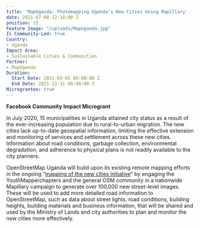 ```yaml
---
title: 'MapUganda: Photomapping Uganda’s New Cities Using Mapillary'
date: 2021-07-08 12:18:00 Z
position: 15
Feature Image: "/uploads/MapUganda.jpg"
Is Community-Led: true
Country:
- Uganda
Impact Area:
- Sustainable Cities & Communities
Partner:
- MapUganda
Duration:
  Start Date: 2021-03-01 00:00:00 Z
  End Date: 2021-12-31 00:00:00 Z
Micrograntee: true
---
```


**Facebook Community Impact Microgrant**

In July 2020, 15 municipalities in Uganda attained city status as a result of the ever-increasing population due to rural-to-urban migration. The new cities lack up-to-date geospatial information, limiting the effective extension and monitoring of services and settlement across these new cities. Information about road conditions, garbage collection, environmental degradation, and adherence to physical plans is not readily available to the city planners.

OpenStreetMap Uganda will build upon its existing remote mapping efforts in the ongoing “[mapping of the new cities initiative](http://mapuganda.org/newcities.html)” by engaging the YouthMapperchapters and the general OSM community in a nationwide Mapillary campaign to generate over 100,000 new street-level images. These will be used to add more detailed road information to OpenStreetMap, such as data about street lights, road conditions, building heights, building materials and business information, that will be shared and used by the Ministry of Lands and city authorities to plan and monitor the new cities more effectively.